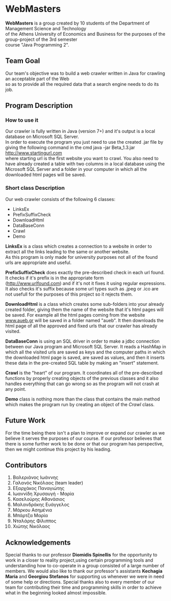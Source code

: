 # WebMasters

**WebMasters** is a group created by 10 students of the Department of Management Science and Technology  
of the Athens University of Economics and Business for the purposes of the group-project of the 3rd semester  
course "Java Programming 2".

## Team Goal

Our team's objective was to build a web crawler written in Java for crawling an acceptable part of the Web  
so as to provide all the required data that a search engine needs to do its job.

## Program Description

### How to use it

Our crawler is fully written in Java (version 7+) and it's output is a local database on Microsoft SQL Server.  
In order to execute the program you just need to use the created .jar file by giving the following command in the cmd
java -jar Beta_1.3.jar http://www.startingurl.com  
where starting url is the first website you want to crawl. You also need to have already created a table with two columns in a local database using the Microsoft SQL Server and a folder in your computer in which all the downloaded html pages will be saved.

### Short class Description

Our web crawler consists of the following 6 classes:
* LinksEx
* PrefixSuffixCheck
* DownloadHtml
* DataBaseConn
* Crawl
* Demo

**LinksEx** is a class which creates a connection to a website in order to extract all the links leading to the same or another website.  
As this program is only made for university purposes not all of the found urls are appropriate and useful.

**PrefixSuffixCheck** does exactly the pre-described check in each url found. It checks if it's prefix is in the appropriate form  
(http://www.urlfound.com) and if it's not it fixes it using regular expressions. It also checks it's suffix because some url types such as .jpeg or .ico are not usefull for the purposes of this project so it rejects them.

**DownloadHtml** is a class which creates some sub-folders into your already created folder, giving them the name of the website that it's html pages will be saved. For example all the html pages coming from the website www.aueb.gr will be saved in a folder named "aueb". It then downloads the html page of all the approved and fixed urls that our crawler has already visited.

**DataBaseConn** is using an SQL driver in order to make a jdbc connection between our Java program and Microsoft SQL Server. It reads a HashMap in which all the visited urls are saved as keys and the computer paths in which the downloaded html page is saved, are saved as values, and then it inserts these data in the pre-created SQL table by making an "insert" statement.

**Crawl** is the "heart" of our program. It coordinates all of the pre-described functions by properly creating objects of the previous classes and it also handles everything that can go wrong so as the program will not crash at any point. 

**Demo** class is nothing more than the class that contains the main method which makes the program run by creating an object of the _Crawl_ class.

## Future Work

For the time being there isn't a plan to improve or expand our crawler as we believe it serves the purposes of our course. If our professor believes that there is some further work to be done or that our program has perspective, then we might continue this project by his leading.

## Contributors

1. Βαλεριάνος Ιωάννης
2. Γαλανός Νικόλαος (team leader)
3. Εξαρχάκος Παναγιώτης
4. Ιωαννίδη Χρυσαυγή - Μαρία
5. Κασελούρης Αθανάσιος
6. Μαλανδράκης Ευάγγελος
7. Μάρκου Ασημένια
8. Μπάρτζα Μαρία
9. Νταλάρης Φίλιππος
10. Χιώτης Νικόλαος

## Acknowledgements

Special thanks to our professor **Diomidis Spinellis** for the opportunity to work in a closer to reality project,using certain programming tools and understanding how to co-operate in a group consisted of a large number of members. We would also like to thank our professor's assistants **Kechagia Maria** and **Georgiou Stefanos** for supporting us whenever we were in need of some help or directions.
Special thanks also to every member of our team for contributing their time and programming skills in order to achieve what in the beginning looked almost impossible.

